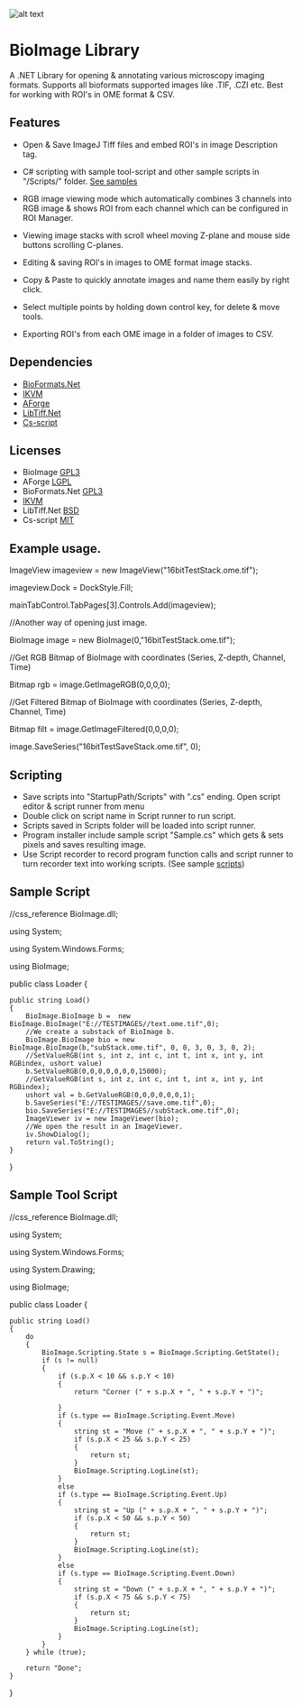 ![alt text](https://github.com/RepoErik/BioImage/blob/master/banner.bmp?raw=true)

# BioImage Library

A .NET Library for opening & annotating various microscopy imaging formats. Supports all bioformats supported images like .TIF, .CZI etc. 
Best for working with ROI's in OME format & CSV.

## Features


- Open & Save ImageJ Tiff files and embed ROI's in image Description tag.

- C# scripting with sample tool-script and other sample scripts in "/Scripts/" folder. [See samples](https://github.com/BioMicroscopy/BioImage-Scripts)

- RGB image viewing mode which automatically combines 3 channels into RGB image & shows ROI from each channel which can be configured in ROI Manager.

- Viewing image stacks with scroll wheel moving Z-plane and mouse side buttons scrolling C-planes.

- Editing & saving ROI's in images to OME format image stacks.

- Copy & Paste to quickly annotate images and name them easily by right click.

- Select multiple points by holding down control key, for delete & move tools. 

- Exporting ROI's from each OME image in a folder of images to CSV.

## Dependencies
- [BioFormats.Net](https://github.com/GDanovski/BioFormats.Net)
- [IKVM](http://www.ikvm.net/)
- [AForge](http://www.aforgenet.com/)
- [LibTiff.Net](https://bitmiracle.com/libtiff/)
- [Cs-script](https://github.com/oleg-shilo/cs-script/blob/master/LICENSE)

## Licenses
- BioImage [GPL3](https://www.gnu.org/licenses/gpl-3.0.en.html)
- AForge [LGPL](http://www.aforgenet.com/framework/license.html)
- BioFormats.Net [GPL3](https://www.gnu.org/licenses/gpl-3.0.en.html)
- [IKVM](https://github.com/gluck/ikvm/blob/master/LICENSE)
- LibTiff.Net [BSD](https://bitmiracle.com/libtiff/)
- Cs-script [MIT](https://github.com/oleg-shilo/cs-script/blob/master/LICENSE)

## Example usage.

ImageView imageview = new ImageView("16bitTestStack.ome.tif");

imageview.Dock = DockStyle.Fill;

mainTabControl.TabPages[3].Controls.Add(imageview);

//Another way of opening just image.

BioImage image = new BioImage(0,"16bitTestStack.ome.tif");

//Get RGB Bitmap of BioImage with coordinates (Series, Z-depth, Channel, Time)

Bitmap rgb = image.GetImageRGB(0,0,0,0);

//Get Filtered Bitmap of BioImage with coordinates (Series, Z-depth, Channel, Time)

Bitmap filt = image.GetImageFiltered(0,0,0,0);

image.SaveSeries("16bitTestSaveStack.ome.tif", 0);

## Scripting
-  Save scripts into "StartupPath/Scripts" with ".cs" ending. Open script editor & script runner from menu
-  Double click on script name in Script runner to run script.
-  Scripts saved in Scripts folder will be loaded into script runner.
-  Program installer include sample script "Sample.cs" which gets & sets pixels and saves resulting image.
-  Use Script recorder to record program function calls and script runner to turn recorder text into working scripts. (See sample [scripts](https://github.com/BioMicroscopy/BioImage-Scripts))
## Sample Script

//css_reference BioImage.dll;

using System;

using System.Windows.Forms;

using BioImage;

public class Loader
{

	public string Load()
	{	
		BioImage.BioImage b =  new BioImage.BioImage("E://TESTIMAGES//text.ome.tif",0);
		//We create a substack of BioImage b.
		BioImage.BioImage bio = new BioImage.BioImage(b,"subStack.ome.tif", 0, 0, 3, 0, 3, 0, 2);
		//SetValueRGB(int s, int z, int c, int t, int x, int y, int RGBindex, ushort value)
		b.SetValueRGB(0,0,0,0,0,0,0,15000);
		//GetValueRGB(int s, int z, int c, int t, int x, int y, int RGBindex);
		ushort val = b.GetValueRGB(0,0,0,0,0,0,1);
		b.SaveSeries("E://TESTIMAGES//save.ome.tif",0);
		bio.SaveSeries("E://TESTIMAGES//subStack.ome.tif",0);
		ImageViewer iv = new ImageViewer(bio);
		//We open the result in an ImageViewer.
		iv.ShowDialog();
		return val.ToString();
	}
	
}
## Sample Tool Script

//css_reference BioImage.dll;

using System;

using System.Windows.Forms;

using System.Drawing;

using BioImage;

public class Loader
{

	public string Load()
	{
		do
		{
			BioImage.Scripting.State s = BioImage.Scripting.GetState();
			if (s != null)
			{
				if (s.p.X < 10 && s.p.Y < 10)
				{
					return "Corner (" + s.p.X + ", " + s.p.Y + ")";

				}
				if (s.type == BioImage.Scripting.Event.Move)
				{
					string st = "Move (" + s.p.X + ", " + s.p.Y + ")";
					if (s.p.X < 25 && s.p.Y < 25)
					{
						return st;
					}
					BioImage.Scripting.LogLine(st);
				}
				else
				if (s.type == BioImage.Scripting.Event.Up)
				{
					string st = "Up (" + s.p.X + ", " + s.p.Y + ")";
					if (s.p.X < 50 && s.p.Y < 50)
					{
						return st;
					}
					BioImage.Scripting.LogLine(st);
				}
				else
				if (s.type == BioImage.Scripting.Event.Down)
				{
					string st = "Down (" + s.p.X + ", " + s.p.Y + ")";
					if (s.p.X < 75 && s.p.Y < 75)
					{
						return st;
					}
					BioImage.Scripting.LogLine(st);
				}
			}
		} while (true);

		return "Done";
	}
}





